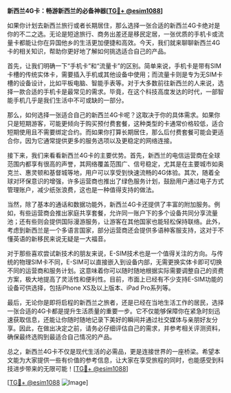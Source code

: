 **新西兰4G卡：畅游新西兰的必备神器[[TG💪+ @esim1088](https://t.me/s/esim1088)]**

如果你计划去新西兰旅行或者长期居住，那么选择一张合适的新西兰4G卡绝对是你的不二之选。无论是短途旅行、商务出差还是移民定居，一张优质的手机卡或流量卡都能让你在异国他乡的生活更加便捷和高效。今天，我们就来聊聊新西兰4G卡的相关知识，帮助你更好地了解如何挑选适合自己的产品。

首先，让我们明确一下“手机卡”和“流量卡”的区别。简单来说，手机卡是带有SIM卡槽的传统实体卡，需要插入手机或其他设备中使用；而流量卡则是专为无SIM卡槽的设备设计，比如平板电脑、智能手表等。对于大多数前往新西兰的人来说，选择一款合适的手机卡是最常见的需求。毕竟，在这个科技高度发达的时代，一部智能手机几乎是我们生活中不可或缺的一部分。

那么，如何选择一张适合自己的新西兰4G卡呢？这取决于你的具体需求。如果你只是短期游客，可能更倾向于购买预付费套餐，这种类型的卡通常价格较低，适合短期使用且不需要绑定合约。而如果你打算长期居住，那么后付费套餐可能会更适合你，因为它通常提供更多的服务选项以及更稳定的网络连接。

接下来，我们来看看新西兰4G卡的主要优势。首先，新西兰的电信运营商在全球范围内都享有很高的声誉，其网络覆盖范围广、信号稳定，尤其是在主要城市如奥克兰、惠灵顿和基督城等地，用户可以享受到快速流畅的4G体验。其次，随着全球对环保意识的增强，许多运营商也推出了绿色服务计划，鼓励用户通过电子方式管理账户，减少纸张浪费，这也是一种值得支持的做法。

当然，除了基本的通话和数据功能外，新西兰4G卡还提供了丰富的附加服务。例如，有些运营商会推出家庭共享套餐，允许同一账户下的多个设备共同分享流量池；还有些则会提供国际漫游服务，让游客在其他国家也能轻松保持联络。此外，考虑到新西兰是一个多语言国家，部分运营商还会提供多语种客服支持，这对于不懂英语的新移民来说无疑是一大福音。

对于那些喜欢尝试新技术的朋友来说，E-SIM技术也是一个值得关注的方向。与传统的物理SIM卡不同，E-SIM可以直接嵌入到设备内部，无需更换实体卡即可切换不同的运营商和服务计划。这意味着你可以随时随地根据实际需要调整自己的资费方案，极大地提高了灵活性和便利性。目前，市面上已经有不少支持E-SIM功能的设备可供选择，包括iPhone XS及以上版本、iPad Pro系列等。

最后，无论你是即将启程的新西兰之旅者，还是已经在当地生活工作的居民，选择一张合适的4G卡都是提升生活质量的重要一步。它不仅能够保障你在紧急时刻迅速获取信息，还能让你随时随地记录下美好的瞬间并通过社交媒体与亲朋好友分享。因此，在做出决定之前，请务必仔细评估自己的需求，并参考相关评测资料，确保最终选购到最适合自己情况的产品。

总之，新西兰4G卡不仅是现代生活的必需品，更是连接世界的一座桥梁。希望本文能为大家提供一些有价值的参考信息，让大家在享受旅程的同时，也能感受到科技进步带来的无限可能！[[TG💪+ @esim1088](https://t.me/s/esim1088)]

[[TG💪+ @esim1088](https://t.me/s/esim1088) ![Image](https://i.postimg.cc/4NQfJmqS/Snipaste-2025-05-13-00-14-12.png)]